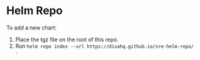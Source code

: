 # Helm Repo

To add a new chart:
1. Place the tgz file on the root of this repo.
2. Run `helm repo index --url https://dixahq.github.io/sre-helm-repo/ .`
